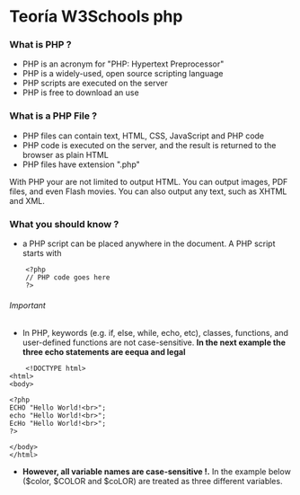 # Teoría W3Schools php

### What is PHP ?

- PHP is an acronym for "PHP: Hypertext Preprocessor"
- PHP is a widely-used, open source scripting language
- PHP scripts are executed on the server
- PHP is free to download an use

### What is a PHP File ? 

- PHP files can contain text, HTML, CSS, JavaScript and PHP code
- PHP code is executed on the server, and the result is returned to the browser as plain HTML
- PHP files have extension ".php"

With PHP your are not limited to output HTML. You can output images, PDF files, and even Flash movies. You can also output any text, such as XHTML and XML.

### What you should know ?

- a PHP script can be placed anywhere in the document. A PHP script starts with 
```
    <?php 
    // PHP code goes here
    ?>
 ``` 

 ###### Important
 - In PHP, keywords (e.g. if, else, while, echo, etc), classes, functions, and user-defined functions are not case-sensitive. **In the next example the three echo statements are eequa and legal**
```
    <!DOCTYPE html>
<html>
<body>

<?php
ECHO "Hello World!<br>";
echo "Hello World!<br>";
EcHo "Hello World!<br>";
?>

</body>
</html>
 ``` 

- **However, all variable names are case-sensitive !.** In the example below ($color, $COLOR and $coLOR) are treated as three different variables. 


